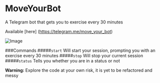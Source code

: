 # MoveYourBot
A Telegram bot that gets you to exercise every 30 minutes

Available [here] (https://telegram.me/move_your_bot)

![Image](http://i.imgur.com/T6WVXZG.png?1)

###Commands
#####`start`
Will start your session, prompting you with an exercise every 30 minutes
#####`stop`
Will stop your current session
#####`status`
Tells you whether you are in a status or not

__Warning:__ Explore the code at your own risk, it is yet to be refactored and messy
